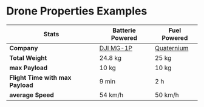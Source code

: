 #  Drone Properties Examples

Stats | Batterie Powered | Fuel Powered
--- | --- | ---
**Company** | [DJI MG-1P](https://www.dji.com/dk/mg-1p/info#specs) | [Quaternium](https://www.quaternium.com/uav/hybrix-drone/)
**Total Weight** | 24.8 kg | 25 kg
**max Payload** | 10 kg | 10 kg
**Flight Time with max Payload** | 9 min | 2 h
**average Speed** | 54 km/h | 50 km/h
